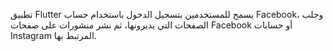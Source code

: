 تطبيق Flutter يسمح للمستخدمين بتسجيل الدخول باستخدام حساب Facebook، وجلب الصفحات التي يديرونها، ثم نشر منشورات على صفحات Facebook أو حسابات Instagram المرتبط بها.
